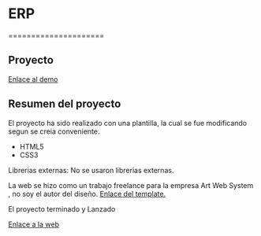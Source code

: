 # ERP

=====================

Proyecto
-------------------
[Enlace al demo](https://pacch.github.io/ERP/)

Resumen del proyecto
--------------------

El proyecto ha sido realizado con una plantilla, la cual se fue modificando segun se creia conveniente.

* HTML5
* CSS3

Librerias externas:
No se usaron librerias externas.

La web se hizo como un trabajo freelance para la empresa Art Web System , no soy el autor del diseño. 
[Enlace del template.](http://trendyblog.different-themes.com/)

El proyecto terminado y Lanzado

[Enlace a la web](http://peru-erp.com/)





